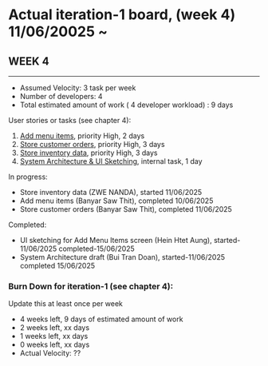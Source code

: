 # Actual iteration-1 board, (week 4) 11/06/20025 ~ 

## WEEK 4
---
* Assumed Velocity: 3 task per week
* Number of developers: 4
* Total estimated amount of work ( 4 developer workload) :  9 days

User stories or tasks (see chapter 4):
1. [Add menu items](./user_stories/user_story_04_add_menu_items.md), priority High, 2 days  
2. [Store customer orders](./user_stories/user_story_01_store_customer_orders.md), priority High, 3 days  
3. [Store inventory data](./user_stories/user_story_02_store_inventory_data.md), priority High, 3 days  
4. [System Architecture & UI Sketching](./user_stories/task_architecture_prototype_sketch.md), internal task, 1 day

In progress:
* Store inventory data (ZWE NANDA), started 11/06/2025
* Add menu items (Banyar Saw Thit), completed 10/06/2025
* Store customer orders (Banyar Saw Thit), completed 11/06/2025  
    
Completed:
* UI sketching for Add Menu Items screen (Hein Htet Aung), started-11/06/2025 completed-15/06/2025
* System Architecture draft (Bui Tran Doan), started-11/06/2025 completed 15/06/2025  

### Burn Down for iteration-1 (see chapter 4):
Update this at least once per week
* 4 weeks left, 9 days of estimated amount of work 
* 2 weeks left, xx days
* 1 weeks left, xx days
* 0 weeks left, xx days
* Actual Velocity: ?? 
